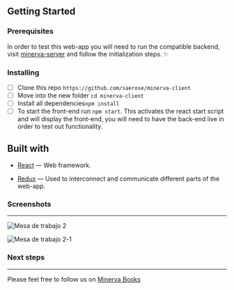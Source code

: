 ## Getting Started

### Prerequisites

In order to test this web-app you will need to run the compatible backend, visit [minerva-server](https://github.com/saerose/minerva-server) and follow the initialization steps. ✨

### Installing

- [ ] Clone this repo `https://github.com/saerose/minerva-client`
- [ ] Move into the new folder `cd minerva-client`
- [ ] Install all dependencies`npm install`
- [ ] To start the front-end run `npm start`. This activates the react start script and will display the front-end, you will need to have the back-end live in order to test out functionality.

## Built with

- [React](https://reactjs.org/) — Web framework.

- [Redux](https://redux.js.org/) — Used to interconnect and communicate different parts of the web-app.

### Screenshots

------

![Mesa de trabajo 2](https://i.imgur.com/ClWQiSH.png)

![Mesa de trabajo 2-1](https://i.imgur.com/NNVOMLw.png)


### Next steps

------

Please feel free to follow us on [Minerva Books](https://github.com/Minerva-Books)
